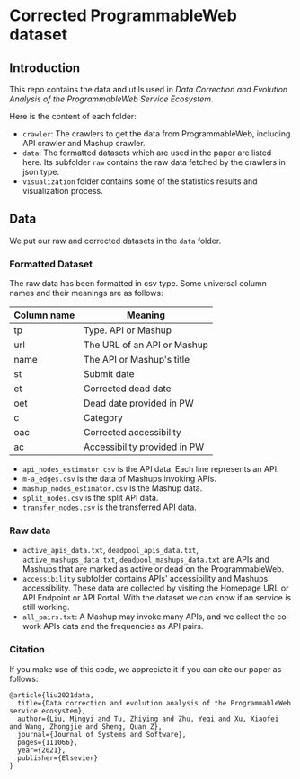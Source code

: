 # Corrected ProgrammableWeb dataset

## Introduction

This repo contains the data and utils used in *Data Correction and Evolution Analysis of the ProgrammableWeb Service Ecosystem*.

Here is the content of each folder:

- `crawler`: The crawlers to get the data from ProgrammableWeb, including API crawler and Mashup crawler.
- `data`: The formatted datasets which are used in the paper are listed here. Its subfolder `raw` contains the raw data fetched by the crawlers in json type. 
- `visualization` folder contains some of the statistics results and visualization process.

## Data

We put our raw and corrected datasets in the `data` folder.

### Formatted Dataset

The raw data has been formatted in csv type. Some universal column names and their meanings are as follows:

| Column name | Meaning                      |
| ----------- | ---------------------------- |
| tp          | Type. API or Mashup          |
| url         | The URL of an API or Mashup  |
| name        | The API or Mashup's title    |
| st          | Submit date                  |
| et          | Corrected dead date          |
| oet         | Dead date provided in PW     |
| c           | Category                     |
| oac         | Corrected accessibility      |
| ac          | Accessibility provided in PW |

- `api_nodes_estimator.csv` is the API data. Each line represents an API.
- `m-a_edges.csv` is the data of Mashups invoking APIs.
- `mashup_nodes_estimator.csv` is the Mashup data.
- `split_nodes.csv` is the split API data.
- `transfer_nodes.csv` is the transferred API data.

### Raw data

- `active_apis_data.txt`, `deadpool_apis_data.txt`,  `active_mashups_data.txt`, `deadpool_mashups_data.txt`  are APIs and Mashups that are marked as active or dead on the ProgrammableWeb.
- `accessibility` subfolder contains APIs' accessibility and Mashups' accessibility. These data are collected by visiting the Homepage URL or API Endpoint or API Portal. With the dataset we can know if an service is still working.
- `all_pairs.txt`: A Mashup may invoke many APIs, and we collect the co-work APIs data and the frequencies as API pairs.


### Citation
If you make use of this code, we appreciate it if you can cite our paper as follows:
```
@article{liu2021data,
  title={Data correction and evolution analysis of the ProgrammableWeb service ecosystem},
  author={Liu, Mingyi and Tu, Zhiying and Zhu, Yeqi and Xu, Xiaofei and Wang, Zhongjie and Sheng, Quan Z},
  journal={Journal of Systems and Software},
  pages={111066},
  year={2021},
  publisher={Elsevier}
}
```
